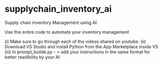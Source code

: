# supplychain_inventory_ai
Supply chain inventory Management using AI

Use this entire code to automate your inventory management

(i) Make sure to go through each of the videos shared on youtube.
(ii) Download VS Studio and install Python from the App Marketplace inside VS
(iii) In prompt_builde.py - > add your instructions in the same format for better readibility by your AI 

